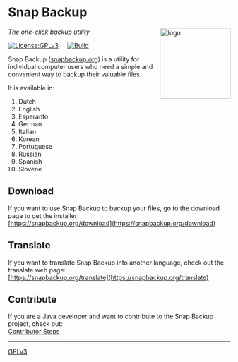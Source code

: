 # Snap Backup
<img src=https://snapbackup.org/graphics/snap-backup-icon.png align=right width=160 alt=logo>

_The one-click backup utility_

[![License:GPLv3](https://img.shields.io/badge/License-GPL%20v3-blue.svg)](https://github.com/snap-backup/snapbackup/blob/main/LICENSE.txt)
&nbsp;
&nbsp;
[![Build](https://github.com/snap-backup/snapbackup/actions/workflows/run-spec-on-push.yaml/badge.svg)](https://github.com/snap-backup/snapbackup/actions/workflows/run-spec-on-push.yaml)

Snap Backup ([snapbackup.org](https://snapbackup.org)) is a utility for individual computer users
who need a simple and convenient way to backup their valuable files.

It is available in:

1. Dutch
1. English
1. Esperanto
1. German
1. Italian
1. Korean
1. Portuguese
1. Russian
1. Spanish
1. Slovene

## Download
If you want to use Snap Backup to backup your files, go to the download page to get the installer:<br>
[https://snapbackup.org/download](https://snapbackup.org/download)

## Translate
If you want to translate Snap Backup into another language, check out the translate web page:<br>
[https://snapbackup.org/translate](https://snapbackup.org/translate)

## Contribute
If you are a Java developer and want to contribute to the Snap Backup project, check out:<br>
[Contributor Steps](https://github.com/snap-backup/snapbackup/wiki/Contributor-Steps)<br>

---
[GPLv3](LICENSE.txt)
